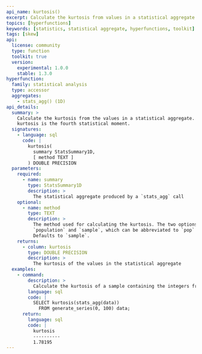 ```yaml
---
api_name: kurtosis()
excerpt: Calculate the kurtosis from values in a statistical aggregate
topics: [hyperfunctions]
keywords: [statistics, statistical aggregate, hyperfunctions, toolkit]
tags: [skew]
api:
  license: community
  type: function
  toolkit: true
  version:
    experimental: 1.0.0
    stable: 1.3.0
hyperfunction:
  family: statistical analysis
  type: accessor
  aggregates:
    - stats_agg() (1D)
api_details:
  summary: >
    Calculate the kurtosis from the values in a statistical aggregate. The
    kurtosis is the fourth statistical moment.
  signatures:
    - language: sql
      code: |
        kurtosis(
          summary StatsSummary1D,
          [ method TEXT ]
        ) DOUBLE PRECISION
  parameters:
    required:
      - name: summary
        type: StatsSummary1D
        description: >
          The statistical aggregate produced by a `stats_agg` call
    optional:
      - name: method
        type: TEXT
        description: >
          The method used for calculating the kurtosis. The two options are
          `population` and `sample`, which can be abbreviated to `pop` or `samp`.
          Defaults to `sample`.
    returns:
      - column: kurtosis
        type: DOUBLE PRECISION
        description: >
          The kurtosis of the values in the statistical aggregate
  examples:
    - command:
        description: >
          Calculate the kurtosis of a sample containing the integers from 0 to 100.
        language: sql
        code: |
          SELECT kurtosis(stats_agg(data))
            FROM generate_series(0, 100) data;
      return:
        language: sql
        code: |
          kurtosis
          ----------
          1.78195
---
```



